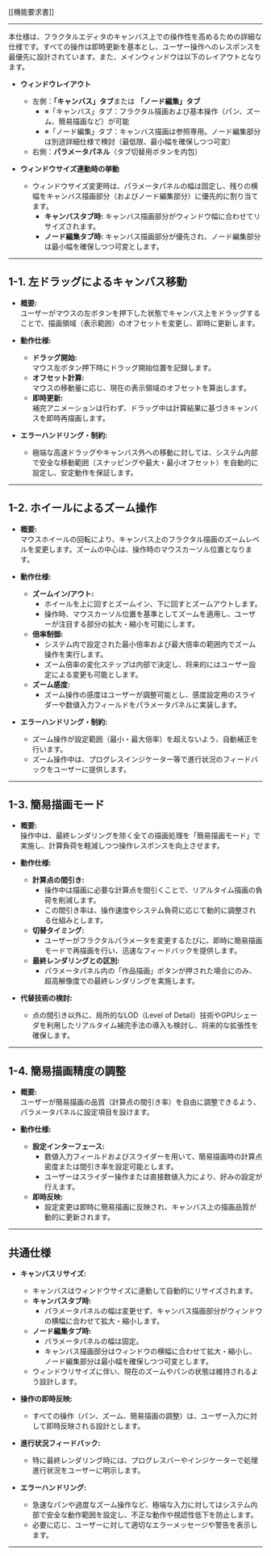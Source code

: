 [[機能要求書]]
***

本仕様は、フラクタルエディタのキャンバス上での操作性を高めるための詳細な仕様です。すべての操作は即時更新を基本とし、ユーザー操作へのレスポンスを最優先に設計されています。また、メインウィンドウは以下のレイアウトとなります。

- **ウィンドウレイアウト**
    
    - 左側：**「キャンバス」タブ**または **「ノード編集」タブ**
        - ※「キャンバス」タブ：フラクタル描画および基本操作（パン、ズーム、簡易描画など）が可能
        - ※「ノード編集」タブ：キャンバス描画は参照専用。ノード編集部分は別途詳細仕様で検討（最低限、最小幅を確保しつつ可変）
    - 右側：**パラメータパネル**（タブ切替用ボタンを内包）

- **ウィンドウサイズ連動時の挙動**
    
    - ウィンドウサイズ変更時は、パラメータパネルの幅は固定し、残りの横幅をキャンバス描画部分（およびノード編集部分）に優先的に割り当てます。
        - **キャンバスタブ時:** キャンバス描画部分がウィンドウ幅に合わせてリサイズされます。
        - **ノード編集タブ時:** キャンバス描画部分が優先され、ノード編集部分は最小幅を確保しつつ可変とします。

---

## 1-1. 左ドラッグによるキャンバス移動

- **概要:**  
    ユーザーがマウスの左ボタンを押下した状態でキャンバス上をドラッグすることで、描画領域（表示範囲）のオフセットを変更し、即時に更新します。
    
- **動作仕様:**
    
    - **ドラッグ開始:**  
        マウス左ボタン押下時にドラッグ開始位置を記録します。
    - **オフセット計算:**  
        マウスの移動量に応じ、現在の表示領域のオフセットを算出します。
    - **即時更新:**  
        補完アニメーションは行わず、ドラッグ中は計算結果に基づきキャンバスを即時再描画します。

- **エラーハンドリング・制約:**
    
    - 極端な高速ドラッグやキャンバス外への移動に対しては、システム内部で安全な移動範囲（スナッピングや最大・最小オフセット）を自動的に設定し、安定動作を保証します。

---
## 1-2. ホイールによるズーム操作

- **概要:**  
    マウスホイールの回転により、キャンバス上のフラクタル描画のズームレベルを変更します。ズームの中心は、操作時のマウスカーソル位置となります。
    
- **動作仕様:**
    
    - **ズームイン/アウト:**
        - ホイールを上に回すとズームイン、下に回すとズームアウトします。
        - 操作時、マウスカーソル位置を基準としてズームを適用し、ユーザーが注目する部分の拡大・縮小を可能にします。
    - **倍率制御:**
        - システム内で設定された最小倍率および最大倍率の範囲内でズーム操作を実行します。
        - ズーム倍率の変化ステップは内部で決定し、将来的にはユーザー設定による変更も可能とします。
    - **ズーム感度:**
        - ズーム操作の感度はユーザーが調整可能とし、感度設定用のスライダーや数値入力フィールドをパラメータパネルに実装します。

- **エラーハンドリング・制約:**
    
    - ズーム操作が設定範囲（最小・最大倍率）を超えないよう、自動補正を行います。
    - ズーム操作中は、プログレスインジケーター等で進行状況のフィードバックをユーザーに提供します。

---
## 1-3. 簡易描画モード

- **概要:**  
    操作中は、最終レンダリングを除く全ての描画処理を「簡易描画モード」で実施し、計算負荷を軽減しつつ操作レスポンスを向上させます。
    
- **動作仕様:**
    
    - **計算点の間引き:**
        - 操作中は描画に必要な計算点を間引くことで、リアルタイム描画の負荷を削減します。
        - この間引き率は、操作速度やシステム負荷に応じて動的に調整される仕組みとします。
    - **切替タイミング:**
        - ユーザーがフラクタルパラメータを変更するたびに、即時に簡易描画モードで再描画を行い、迅速なフィードバックを提供します。
    - **最終レンダリングとの区別:**
        - パラメータパネル内の「作品描画」ボタンが押された場合にのみ、超高解像度での最終レンダリングを実施します。

- **代替技術の検討:**
    
    - 点の間引き以外に、局所的なLOD（Level of Detail）技術やGPUシェーダを利用したリアルタイム補完手法の導入も検討し、将来的な拡張性を確保します。

---
## 1-4. 簡易描画精度の調整

- **概要:**  
    ユーザーが簡易描画の品質（計算点の間引き率）を自由に調整できるよう、パラメータパネルに設定項目を設けます。
    
- **動作仕様:**
    
    - **設定インターフェース:**
        - 数値入力フィールドおよびスライダーを用いて、簡易描画時の計算点密度または間引き率を設定可能とします。
        - ユーザーはスライダー操作または直接数値入力により、好みの設定が行えます。
    - **即時反映:**
        - 設定変更は即時に簡易描画に反映され、キャンバス上の描画品質が動的に更新されます。

---
## 共通仕様

- **キャンバスリサイズ:**
    - キャンバスはウィンドウサイズに連動して自動的にリサイズされます。
    - **キャンバスタブ時:**
        - パラメータパネルの幅は変更せず、キャンバス描画部分がウィンドウの横幅に合わせて拡大・縮小します。
    - **ノード編集タブ時:**
        - パラメータパネルの幅は固定。
        - キャンバス描画部分はウィンドウの横幅に合わせて拡大・縮小し、ノード編集部分は最小幅を確保しつつ可変とします。
    - ウィンドウリサイズに伴い、現在のズームやパンの状態は維持されるよう設計します。

- **操作の即時反映:**
    - すべての操作（パン、ズーム、簡易描画の調整）は、ユーザー入力に対して即時反映される設計とします。

- **進行状況フィードバック:**
    - 特に最終レンダリング時には、プログレスバーやインジケーターで処理進行状況をユーザーに明示します。

- **エラーハンドリング:**
    - 急速なパンや過度なズーム操作など、極端な入力に対してはシステム内部で安全な動作範囲を設定し、不正な動作や視認性低下を防止します。
    - 必要に応じ、ユーザーに対して適切なエラーメッセージや警告を表示します。

---
